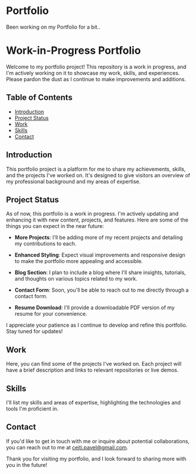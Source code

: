 # Portfolio
Been working on my Portfolio for a bit..

# Work-in-Progress Portfolio

Welcome to my portfolio project! This repository is a work in progress, and I'm actively working on it to showcase my work, skills, and experiences. Please pardon the dust as I continue to make improvements and additions.

## Table of Contents

- [Introduction](#introduction)
- [Project Status](#project-status)
- [Work](#work)
- [Skills](#skills)
- [Contact](#contact)

## Introduction

This portfolio project is a platform for me to share my achievements, skills, and the projects I've worked on. It's designed to give visitors an overview of my professional background and my areas of expertise.

## Project Status

As of now, this portfolio is a work in progress. I'm actively updating and enhancing it with new content, projects, and features. Here are some of the things you can expect in the near future:

- **More Projects**: I'll be adding more of my recent projects and detailing my contributions to each.

- **Enhanced Styling**: Expect visual improvements and responsive design to make the portfolio more appealing and accessible.

- **Blog Section**: I plan to include a blog where I'll share insights, tutorials, and thoughts on various topics related to my work.

- **Contact Form**: Soon, you'll be able to reach out to me directly through a contact form.

- **Resume Download**: I'll provide a downloadable PDF version of my resume for your convenience.

I appreciate your patience as I continue to develop and refine this portfolio. Stay tuned for updates!

## Work

Here, you can find some of the projects I've worked on. Each project will have a brief description and links to relevant repositories or live demos.

## Skills

I'll list my skills and areas of expertise, highlighting the technologies and tools I'm proficient in.

## Contact

If you'd like to get in touch with me or inquire about potential collaborations, you can reach out to me at [ceiti.pavel@gmail.com](mailto:your-email@example.com).

Thank you for visiting my portfolio, and I look forward to sharing more with you in the future!

